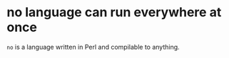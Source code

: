 # no language can run everywhere at once
`no` is a language written in Perl and compilable to anything.
